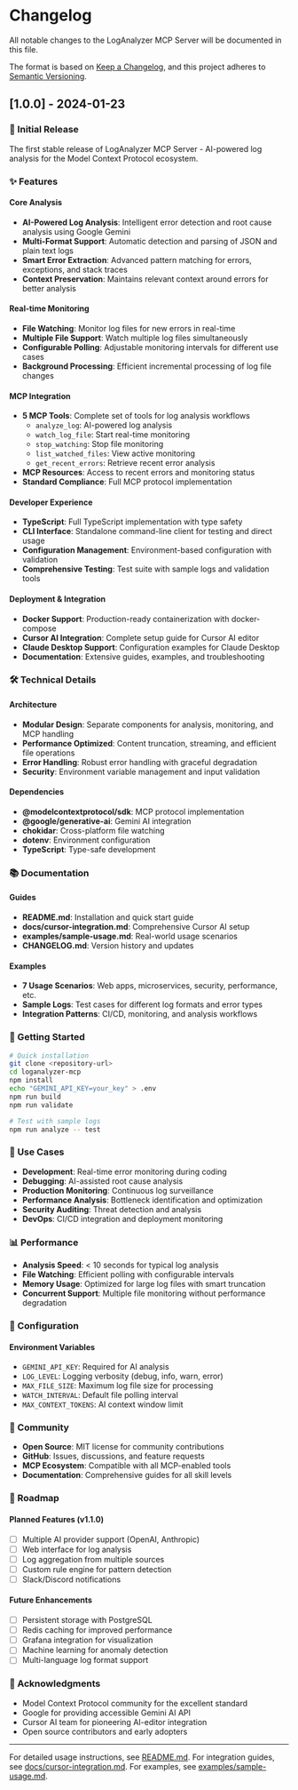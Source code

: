 # Changelog

All notable changes to the LogAnalyzer MCP Server will be documented in this file.

The format is based on [Keep a Changelog](https://keepachangelog.com/en/1.0.0/),
and this project adheres to [Semantic Versioning](https://semver.org/spec/v2.0.0.html).

## [1.0.0] - 2024-01-23

### 🎉 Initial Release

The first stable release of LogAnalyzer MCP Server - AI-powered log analysis for the Model Context Protocol ecosystem.

### ✨ Features

#### Core Analysis
- **AI-Powered Log Analysis**: Intelligent error detection and root cause analysis using Google Gemini
- **Multi-Format Support**: Automatic detection and parsing of JSON and plain text logs
- **Smart Error Extraction**: Advanced pattern matching for errors, exceptions, and stack traces
- **Context Preservation**: Maintains relevant context around errors for better analysis

#### Real-time Monitoring
- **File Watching**: Monitor log files for new errors in real-time
- **Multiple File Support**: Watch multiple log files simultaneously
- **Configurable Polling**: Adjustable monitoring intervals for different use cases
- **Background Processing**: Efficient incremental processing of log file changes

#### MCP Integration
- **5 MCP Tools**: Complete set of tools for log analysis workflows
  - `analyze_log`: AI-powered log analysis
  - `watch_log_file`: Start real-time monitoring
  - `stop_watching`: Stop file monitoring
  - `list_watched_files`: View active monitoring
  - `get_recent_errors`: Retrieve recent error analysis
- **MCP Resources**: Access to recent errors and monitoring status
- **Standard Compliance**: Full MCP protocol implementation

#### Developer Experience
- **TypeScript**: Full TypeScript implementation with type safety
- **CLI Interface**: Standalone command-line client for testing and direct usage
- **Configuration Management**: Environment-based configuration with validation
- **Comprehensive Testing**: Test suite with sample logs and validation tools

#### Deployment & Integration
- **Docker Support**: Production-ready containerization with docker-compose
- **Cursor AI Integration**: Complete setup guide for Cursor AI editor
- **Claude Desktop Support**: Configuration examples for Claude Desktop
- **Documentation**: Extensive guides, examples, and troubleshooting

### 🛠️ Technical Details

#### Architecture
- **Modular Design**: Separate components for analysis, monitoring, and MCP handling
- **Performance Optimized**: Content truncation, streaming, and efficient file operations
- **Error Handling**: Robust error handling with graceful degradation
- **Security**: Environment variable management and input validation

#### Dependencies
- **@modelcontextprotocol/sdk**: MCP protocol implementation
- **@google/generative-ai**: Gemini AI integration
- **chokidar**: Cross-platform file watching
- **dotenv**: Environment configuration
- **TypeScript**: Type-safe development

### 📚 Documentation

#### Guides
- **README.md**: Installation and quick start guide
- **docs/cursor-integration.md**: Comprehensive Cursor AI setup
- **examples/sample-usage.md**: Real-world usage scenarios
- **CHANGELOG.md**: Version history and updates

#### Examples
- **7 Usage Scenarios**: Web apps, microservices, security, performance, etc.
- **Sample Logs**: Test cases for different log formats and error types
- **Integration Patterns**: CI/CD, monitoring, and analysis workflows

### 🚀 Getting Started

```bash
# Quick installation
git clone <repository-url>
cd loganalyzer-mcp
npm install
echo "GEMINI_API_KEY=your_key" > .env
npm run build
npm run validate

# Test with sample logs
npm run analyze -- test
```

### 🎯 Use Cases

- **Development**: Real-time error monitoring during coding
- **Debugging**: AI-assisted root cause analysis
- **Production Monitoring**: Continuous log surveillance
- **Performance Analysis**: Bottleneck identification and optimization
- **Security Auditing**: Threat detection and analysis
- **DevOps**: CI/CD integration and deployment monitoring

### 📊 Performance

- **Analysis Speed**: < 10 seconds for typical log analysis
- **File Watching**: Efficient polling with configurable intervals
- **Memory Usage**: Optimized for large log files with smart truncation
- **Concurrent Support**: Multiple file monitoring without performance degradation

### 🔧 Configuration

#### Environment Variables
- `GEMINI_API_KEY`: Required for AI analysis
- `LOG_LEVEL`: Logging verbosity (debug, info, warn, error)
- `MAX_FILE_SIZE`: Maximum log file size for processing
- `WATCH_INTERVAL`: Default file polling interval
- `MAX_CONTEXT_TOKENS`: AI context window limit

### 🤝 Community

- **Open Source**: MIT license for community contributions
- **GitHub**: Issues, discussions, and feature requests
- **MCP Ecosystem**: Compatible with all MCP-enabled tools
- **Documentation**: Comprehensive guides for all skill levels

### 🔮 Roadmap

#### Planned Features (v1.1.0)
- [ ] Multiple AI provider support (OpenAI, Anthropic)
- [ ] Web interface for log analysis
- [ ] Log aggregation from multiple sources
- [ ] Custom rule engine for pattern detection
- [ ] Slack/Discord notifications

#### Future Enhancements
- [ ] Persistent storage with PostgreSQL
- [ ] Redis caching for improved performance
- [ ] Grafana integration for visualization
- [ ] Machine learning for anomaly detection
- [ ] Multi-language log format support

### 🙏 Acknowledgments

- Model Context Protocol community for the excellent standard
- Google for providing accessible Gemini AI API
- Cursor AI team for pioneering AI-editor integration
- Open source contributors and early adopters

---

For detailed usage instructions, see [README.md](README.md).
For integration guides, see [docs/cursor-integration.md](docs/cursor-integration.md).
For examples, see [examples/sample-usage.md](examples/sample-usage.md). 